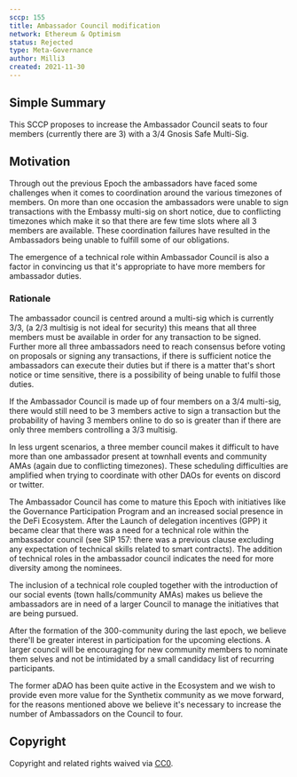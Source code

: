 ```yaml
---
sccp: 155
title: Ambassador Council modification
network: Ethereum & Optimism
status: Rejected
type: Meta-Governance
author: Milli3
created: 2021-11-30
---
```


## Simple Summary

This SCCP proposes to increase the Ambassador Council seats to four members (currently there are 3) with a 3/4 Gnosis Safe Multi-Sig.

## Motivation

Through out the previous Epoch the ambassadors have faced some challenges when it comes to coordination around the various timezones of members. On more than one occasion the ambassadors were unable to sign transactions with the Embassy multi-sig on short notice, due to conflicting timezones which make it so that there are few time slots where all 3 members are available. These coordination failures have resulted in the Ambassadors being unable to fulfill some of our obligations.

The emergence of a technical role within Ambassador Council is also a factor in convincing us that it's appropriate to have more members for ambassador duties.

### Rationale

The ambassador council is centred around a multi-sig which is currently 3/3, (a 2/3 multisig is not ideal for security) this means that all three members must be available in order for any transaction to be signed. Further more all three ambassadors need to reach consensus before voting on proposals or signing any transactions, if there is sufficient notice the ambassadors can execute their duties but if there is a matter that's short notice or time sensitive, there is a possibility of being unable to fulfil those duties.

If the Ambassador Council is made up of four members on a 3/4 multi-sig, there would still need to be 3 members active to sign a transaction but the probability of having 3 members online to do so is greater than if there are only three members controlling a 3/3 multisig.

In less urgent scenarios, a three member council makes it difficult to have more than one ambassador present at townhall events and community AMAs (again due to conflicting timezones). These scheduling difficulties are amplified when trying to coordinate with other DAOs for events on discord or twitter.

The Ambassador Council has come to mature this Epoch with initiatives like the Governance Participation Program and an increased social presence in the DeFi Ecosystem. After the Launch of delegation incentives (GPP) it became clear that there was a need for a technical role within the ambassador council (see SIP 157: there was a previous clause excluding any expectation of technical skills related to smart contracts). The addition of technical roles in the ambassador council indicates the need for more diversity among the nominees.

The inclusion of a technical role coupled together with the introduction of our social events (town halls/community AMAs) makes us believe the ambassadors are in need of a larger Council to manage the initiatives that are being pursued.

After the formation of the 300-community during the last epoch, we believe there'll be greater interest in participation for the upcoming elections. A larger council will be encouraging for new community members to nominate them selves and not be intimidated by a small candidacy list of recurring participants.

The former aDAO has been quite active in the Ecosystem and we wish to provide even more value for the Synthetix community as we move forward, for the reasons mentioned above we believe it's necessary to increase the number of Ambassadors on the Council to four.

## Copyright

Copyright and related rights waived via [CC0](https://creativecommons.org/publicdomain/zero/1.0/).
